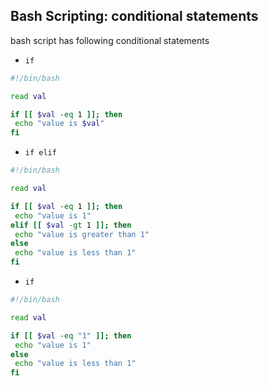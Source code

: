 ## Bash Scripting: conditional statements
bash script has following conditional statements

- `if`
``` bash
#!/bin/bash

read val 

if [[ $val -eq 1 ]]; then
 echo "value is $val"
fi 
```

- `if elif`
``` bash
#!/bin/bash

read val 

if [[ $val -eq 1 ]]; then
 echo "value is 1"
elif [[ $val -gt 1 ]]; then
 echo "value is greater than 1"
else
 echo "value is less than 1"
fi
```

- `if`
``` bash
#!/bin/bash

read val 

if [[ $val -eq "1" ]]; then
 echo "value is 1"
else
 echo "value is less than 1" 
fi 
```